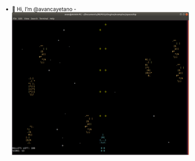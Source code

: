 - 👋 Hi, I’m @avancayetano
-![gameplay](https://github.com/avancayetano/clingine/blob/master/screenshots/gameplay.png "gameplay")
